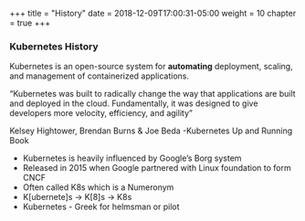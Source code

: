 +++
title = "History"
date = 2018-12-09T17:00:31-05:00
weight = 10
chapter = true
+++

### Kubernetes History

Kubernetes is an open-source system for **automating** deployment, scaling, and management of containerized applications.


“Kubernetes was built to radically change the way that applications are built and deployed in the cloud. Fundamentally, it was designed to give developers more velocity, efficiency, and agility”

Kelsey Hightower, Brendan Burns & Joe Beda
-Kubernetes Up and Running Book



* Kubernetes is heavily influenced by Google’s Borg system
* Released in 2015 when Google partnered with Linux foundation to form CNCF
* Often called K8s which is a Numeronym
* K[ubernete]s →  K[8]s → K8s 
* Kubernetes - Greek for helmsman or pilot
